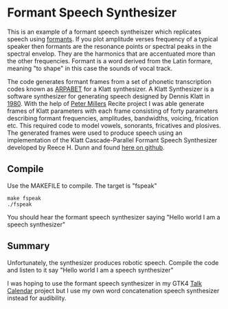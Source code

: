 # Formant Speech Synthesizer

This is an example of a formant speech syntheiszer which replicates speech using [formants](https://www.youtube.com/watch?v=QS0iAyXWs5I). If you plot amplitude verses frequency of a typical speaker then formants are the resonance points or spectral peaks in the spectral envelop. They are the harmonics that are accentuated more than the other frequencies. Formant is a word derived from the Latin formare, meaning "to shape" in this case the sounds of vocal track.

The code generates formant frames from a set of phonetic transcription codes known as [ARPABET](https://en.wikipedia.org/wiki/ARPABET) for a Klatt synthesizer. A Klatt Synthesizer is a software synthesizer for generating speech designed by Dennis Klatt in [1980](https://www.fon.hum.uva.nl/david/ma_ssp/2010/Klatt-1980-JAS000971.pdf). With the help of [Peter Millers](https://en.wikipedia.org/wiki/Peter_Miller_(software_engineer)) Recite project I was able generate frames of Klatt parameters with each frame consisting of forty parameters describing formant frequencies, amplitudes, bandwidths, voicing, frication etc. This required code to model vowels, sonorants, fricatives and plosives. The generated frames were used to produce speech using an implementation of the Klatt Cascade-Parallel Formant Speech Synthesizer developed by Reece H. Dunn and found [here on github](https://github.com/rhdunn/klatt).

## Compile

Use the MAKEFILE to compile. The target is "fspeak"

```
make fspeak
./fspeak
```
You should hear the formant speech synthesizer saying "Hello world I am a speech synthesizer"

## Summary

Unfortunately, the synthesizer produces robotic speech. Compile the code and listen to it say "Hello world I am a speech synthesizer"

I was hoping to use the formant speech synthesizer in my GTK4 [Talk Calendar](https://github.com/crispinprojects/talkingcalendar) project but I use my own word concatenation speech synthesizer instead for audibility.

